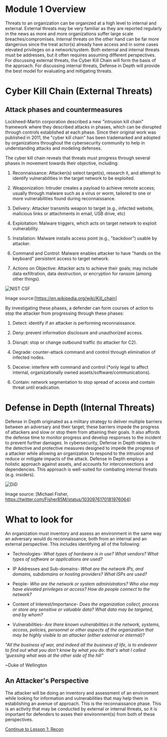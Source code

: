 Module 1 Overview
=================

Threats to an organization can be organized at a high level to internal and
external. External threats may be very familiar as they are reported regularly
in the news as more and more organizations suffer large scale
breaches/compromises. Internal threats on the other hand can be far more
dangerous since the treat actor(s) already have access and in some cases
elevated privileges on a network/system. Both external and internal threats must
be addresses, but it often requires assuming different perspectives. For
discussing external threats, the Cyber Kill Chain will form the basis of the
approach. For discussing internal threats, Defense in Depth will provide the
best model for evaluating and mitigating threats.

Cyber Kill Chain (External Threats)
===================================

Attack phases and countermeasures
---------------------------------

Lockheed-Martin corporation described a new "intrusion kill chain" framework
where they described attacks in phases, which can be disrupted through controls
established at each phase. Since their original work was published in 2011, the
"cyber kill chain" has been trademarked and adopted by organizations throughout
the cybersecurity community to help in understanding attacks and modeling
defenses.

The cyber kill chain reveals that threats must progress through several phases
in movement towards their objective, including:

1.  Reconnaissance: Attacker(s) select target(s), research it, and attempt to
    identify vulnerabilities in the target network to be exploited.

2.  Weaponization: Intruder creates a payload to achieve remote access; usually
    through malware such as a virus or worm, tailored to one or more
    vulnerabilities found during reconnaissance.

3.  Delivery: Attacker transmits weapon to target (e.g., infected website,
    malicious links or attachments in email, USB drive, etc)

4.  Exploitation: Malware triggers, which acts on target network to exploit
    vulnerability.

5.  Installation: Malware installs access point (e.g., "backdoor") usable by
    attacker.

6.  Command and Control: Malware enables attacker to have "hands on the
    keyboard" persistent access to target network.

7.  Actions on Objective: Attacker acts to achieve their goals; may include data
    exfiltration, data destruction, or encryption for ransom (among other
    things).

![NIST CSF](https://github.com/GA-CyberWorkforceAcademy/NIST-Identify/raw/master/module1/images/Kill_Chain.png)

Image source:[<https://en.wikipedia.org/wiki/Kill_chain>]

By investigating these phases, a defender can form courses of action to stop the
attacker from progressing through these phases:

1.  Detect: identify if an attacker is performing reconnaissance.

2.  Deny: prevent information disclosure and unauthorized access.

3.  Disrupt: stop or change outbound traffic (to attacker for C2).

4.  Degrade: counter-attack command and control through elimination of infected
    nodes.

5.  Deceive: interfere with command and control (\*only legal to affect
    internal, organizationally owned assets/software/communications).

6.  Contain: network segmentation to stop spread of access and contain threat
    until eradication.

Defense in Depth (Internal Threats)
===================================

Defense in Depth originated as a military strategy to deliver multiple barriers
between an adversary and their target; these barriers impede the progress of
attackers and slow or stop them from attaining their goals. It also affords the
defense time to monitor progress and develop responses to the incident to
prevent further damages. In cybersecurity, Defense in Depth relates to the
detective and protective measures designed to impede the progress of a attacker
while allowing an organization to respond to the intrusion and reduce or
mitigate impacts of the attack. Defense in Depth employs a holistic approach
against assets, and accounts for interconnections and dependencies. This
approach is well-suited for combating internal threats (e.g. insiders).

![DiD](https://github.com/GA-CyberWorkforceAcademy/NIST-Identify/raw/master/module1/images/Defense_in_Depth.PNG)

Image source: [Michael Fisher,
<https://twitter.com/Fisher85M/status/1030976170181976064>]

What to look for
================

An organization must inventory and assess an environment in the same way an
adversary would do reconnaissance, both from an internal and an external
perspective. This includes identifying all of the following:

-   Technologies- *What types of hardware is in use? What vendors? What types of
    software or applications are used?*

-   IP Addresses and Sub-domains- *What are the network IPs, and domains,
    subdomains or hosting providers? What ISPs are used?*

-   People- *Who are the network or system administrators? Who else may have
    elevated privileges or access? How do people connect to the network?*

-   Content of Interest/Importance- *Does the organization collect, process or
    store any sensitive or valuable data? What data may be targeted, and by
    whom?*

-   Vulnerabilities- *Are there known vulnerabilities in the network, systems,
    access, policies, personnel or other aspects of the organization that may be
    highly visible to an attacker (either external or internal)?*

*"All the business of war, and indeed all the business of life, is to endeavor
to find out what you don't know by what you do: that's what I called 'guessing
what was at the other side of the hill"*

\~Duke of Wellington

An Attacker's Perspective
-------------------------

The attacker will be doing an inventory and assessment of an environment while
looking for information and vulnerabilities that may help them in establishing
an avenue of approach. This is the reconnaissance phase. This is an activity
that may be conducted by external or internal threats, so it is important for
defenders to asses their environment(s) from both of these perspectives.

[Continue to Lesson 1: Recon](Recon.md)
